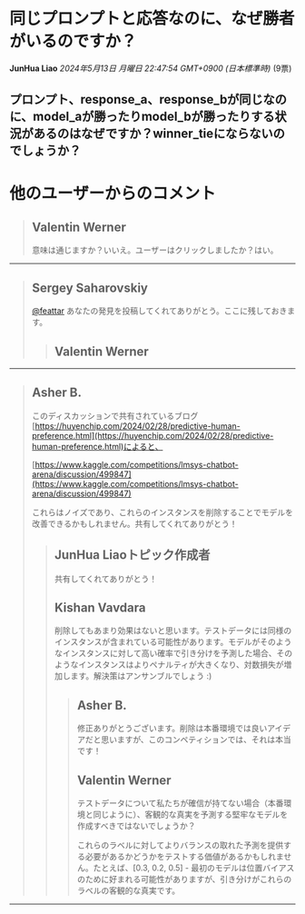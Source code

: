 # 同じプロンプトと応答なのに、なぜ勝者がいるのですか？
**JunHua Liao** *2024年5月13日 月曜日 22:47:54 GMT+0900 (日本標準時)* (9票)

プロンプト、response_a、response_bが同じなのに、model_aが勝ったりmodel_bが勝ったりする状況があるのはなぜですか？winner_tieにならないのでしょうか？
---
# 他のユーザーからのコメント
> ## Valentin Werner
> 
> 意味は通じますか？いいえ。ユーザーはクリックしましたか？はい。
> 
> 
> 
---
> ## Sergey Saharovskiy
> 
> [@feattar](https://www.kaggle.com/feattar) あなたの発見を投稿してくれてありがとう。ここに残しておきます。
> 
> 
> 
> > ## Valentin Werner
> > 
> > 
> > 
> > 
> > 
---
> ## Asher B.
> 
> このディスカッションで共有されているブログ[https://huyenchip.com/2024/02/28/predictive-human-preference.html](https://huyenchip.com/2024/02/28/predictive-human-preference.html)によると、
> 
> [https://www.kaggle.com/competitions/lmsys-chatbot-arena/discussion/499847](https://www.kaggle.com/competitions/lmsys-chatbot-arena/discussion/499847)
> 
> これらはノイズであり、これらのインスタンスを削除することでモデルを改善できるかもしれません。共有してくれてありがとう！
> 
> 
> 
> > ## JunHua Liaoトピック作成者
> > 
> > 共有してくれてありがとう！
> > 
> > 
> > 
> > ## Kishan Vavdara
> > 
> > 削除してもあまり効果はないと思います。テストデータには同様のインスタンスが含まれている可能性があります。モデルがそのようなインスタンスに対して高い確率で引き分けを予測した場合、そのようなインスタンスはよりペナルティが大きくなり、対数損失が増加します。解決策はアンサンブルでしょう :)  
> > 
> > 
> > 
> > > ## Asher B.
> > > 
> > > 修正ありがとうございます。削除は本番環境では良いアイデアだと思いますが、このコンペティションでは、それは本当です！ 
> > > 
> > > 
> > > 
> > > ## Valentin Werner
> > > 
> > > テストデータについて私たちが確信が持てない場合（本番環境と同じように）、客観的な真実を予測する堅牢なモデルを作成すべきではないでしょうか？
> > > 
> > > これらのラベルに対してよりバランスの取れた予測を提供する必要があるかどうかをテストする価値があるかもしれません。たとえば、[0.3, 0.2, 0.5] - 最初のモデルは位置バイアスのために好まれる可能性がありますが、引き分けがこれらのラベルの客観的な真実です。
> > > 
> > > 
> > > 
---


